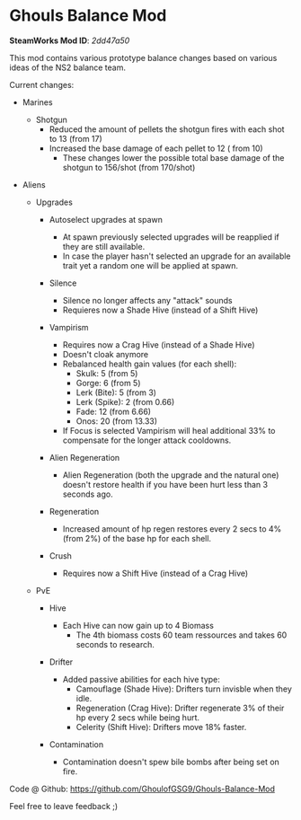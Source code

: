# Ghouls Balance Mod

**SteamWorks Mod ID**: *2dd47a50*

This mod contains various prototype balance changes based on various ideas of the NS2 balance team.

Current changes:

- Marines
    - Shotgun
        - Reduced the amount of pellets the shotgun fires with each shot to 13 (from 17)
        - Increased the base damage of each pellet to 12 ( from 10)
            - These changes lower the possible total base damage of the shotgun to 156/shot (from 170/shot)

- Aliens
    - Upgrades
        - Autoselect upgrades at spawn
            - At spawn previously selected upgrades will be reapplied if they are still available.
            - In case the player hasn't selected an upgrade for an available trait yet a random one will be applied at spawn. 
            
        - Silence
            - Silence no longer affects any "attack" sounds
            - Requieres now a Shade Hive (instead of a Shift Hive)
            
        - Vampirism
            - Requires now a Crag Hive (instead of a Shade Hive)
            - Doesn't cloak anymore
            - Rebalanced health gain values (for each shell):
                - Skulk: 5 (from 5)
                - Gorge: 6 (from 5)
                - Lerk (Bite): 5 (from 3)
                - Lerk (Spike): 2 (from 0.66)
                - Fade: 12 (from 6.66)
                - Onos: 20 (from  13.33)
            - If Focus is selected Vampirism will heal additional 33% to compensate for the longer attack cooldowns.
        
        - Alien Regeneration
            - Alien Regeneration (both the upgrade and the natural one) doesn't restore health if you have been hurt less than 3 seconds ago.
        
        - Regeneration 
            - Increased amount of hp regen restores every 2 secs to 4% (from 2%) of the base hp for each shell.
            
        - Crush
            - Requires now a Shift Hive (instead of a Crag Hive)
            
    - PvE
        - Hive
            - Each Hive can now gain up to 4 Biomass
                 - The 4th biomass costs 60 team ressources and takes 60 seconds to research.
        - Drifter 
            - Added passive abilities for each hive type:
                - Camouflage (Shade Hive): Drifters turn invisble when they idle.
                - Regeneration (Crag Hive): Drifter regenerate 3% of their hp every 2 secs while being hurt.
                - Celerity (Shift Hive): Drifters move 18% faster.
                          
        - Contamination
            - Contamination doesn't spew bile bombs after being set on fire.

Code @ Github: https://github.com/GhoulofGSG9/Ghouls-Balance-Mod

Feel free to leave feedback ;)
